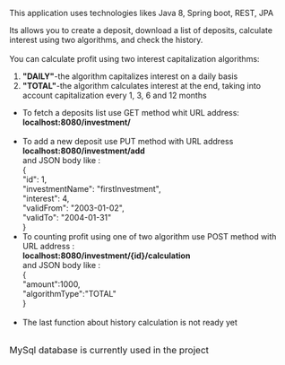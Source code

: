 This application uses technologies likes Java 8, Spring boot, REST, JPA	

Its allows you to create a deposit, download a list of deposits, calculate interest using two algorithms, and check the history.<br>
<br> You can calculate profit using two interest capitalization algorithms: <br>
<ol>
<li><b>"DAILY"</b>-the algorithm capitalizes interest on a daily basis </li>
<li><b>"TOTAL"</b>-the algorithm calculates interest at the end, taking into account capitalization every 1, 3, 6 and 12 months</li>
</ol>

<ul>
<li>To fetch a deposits list use GET method whit URL address:<br>
	<b>localhost:8080/investment/</b>
</li>
<br>
<li>To add a new deposit use PUT method with URL address<br>
	<b>localhost:8080/investment/add</b> <br>
	and JSON body like :<br>
	 {<br>
        "id": 1,<br>
        "investmentName": "firstInvestment",<br>
        "interest": 4,<br>
        "validFrom": "2003-01-02",<br>
        "validTo": "2004-01-31"<br>
    } <br>
	</li>
<li>
	To counting profit using one of two algorithm use POST method with URL address : <br>
	<b>localhost:8080/investment/{id}/calculation </b><br>
	and JSON body like :<br>
	{ <br>
        "amount":1000, <br>
        "algorithmType":"TOTAL"<br>
    }<br><br>
</li>
<li>The last function about history calculation is not ready yet </li>

</ul>
<br>
<font size="3">MySql database is currently used in the project</font>
